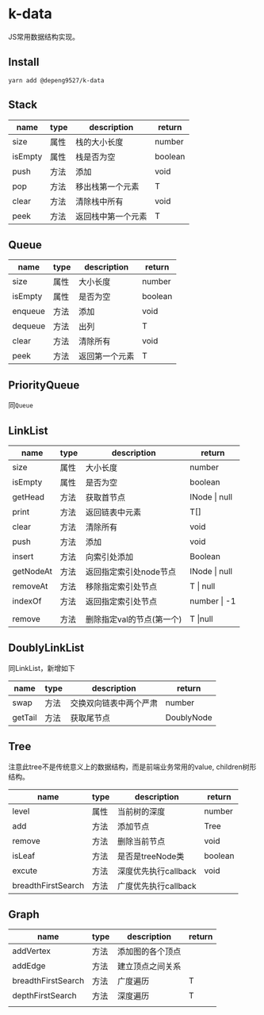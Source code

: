 # k-data
JS常用数据结构实现。

## Install
```
yarn add @depeng9527/k-data
```

## Stack

| name    | type | description        | return  |
| ------- | ---- | ------------------ | ------- |
| size    | 属性 | 栈的大小长度       | number  |
| isEmpty | 属性 | 栈是否为空         | boolean |
| push    | 方法 | 添加               | void    |
| pop     | 方法 | 移出栈第一个元素   | T       |
| clear   | 方法 | 清除栈中所有       | void    |
| peek    | 方法 | 返回栈中第一个元素 | T       |



## Queue

| name    | type | description    | return  |
| ------- | ---- | -------------- | ------- |
| size    | 属性 | 大小长度       | number  |
| isEmpty | 属性 | 是否为空       | boolean |
| enqueue | 方法 | 添加           | void    |
| dequeue | 方法 | 出列           | T       |
| clear   | 方法 | 清除所有       | void    |
| peek    | 方法 | 返回第一个元素 | T       |



## PriorityQueue

同`Queue`







## LinkList

| name      | type | description               | return        |
| --------- | ---- | ------------------------- | ------------- |
| size      | 属性 | 大小长度                  | number        |
| isEmpty   | 属性 | 是否为空                  | boolean       |
| getHead   | 方法 | 获取首节点                | INode \| null |
| print     | 方法 | 返回链表中元素            | T[]           |
| clear     | 方法 | 清除所有                  | void          |
| push      | 方法 | 添加                      | void          |
| insert    | 方法 | 向索引处添加              | Boolean       |
| getNodeAt | 方法 | 返回指定索引处node节点    | INode \| null |
| removeAt  | 方法 | 移除指定索引处节点        | T \| null     |
| indexOf   | 方法 | 返回指定索引处节点        | number \| -1  |
|           |      |                           |               |
| remove    | 方法 | 删除指定val的节点(第一个) | T \|null      |



## DoublyLinkList

同LinkList，新增如下

| name    | type | description            | return        |
| ------- | ---- | ---------------------- | ------------- |
| swap    | 方法 | 交换双向链表中两个严肃 | number        |
| getTail | 方法 | 获取尾节点             | DoublyNode<T> |



## Tree
注意此tree不是传统意义上的数据结构，而是前端业务常用的value, children树形结构。

| name               | type | description          | return  |
| ------------------ | ---- | -------------------- | ------- |
| level              | 属性 | 当前树的深度         | number  |
| add                | 方法 | 添加节点             | Tree<T> |
| remove             | 方法 | 删除当前节点         | void    |
| isLeaf             | 方法 | 是否是treeNode类     | boolean |
| excute             | 方法 | 深度优先执行callback | void    |
| breadthFirstSearch | 方法 | 广度优先执行callback |         |



## Graph

| name               | type | description      | return |
| ------------------ | ---- | ---------------- | ------ |
| addVertex          | 方法 | 添加图的各个顶点 |        |
| addEdge            | 方法 | 建立顶点之间关系 |        |
| breadthFirstSearch | 方法 | 广度遍历         | T      |
| depthFirstSearch   | 方法 | 深度遍历         | T      |
|                    |      |                  |        |
